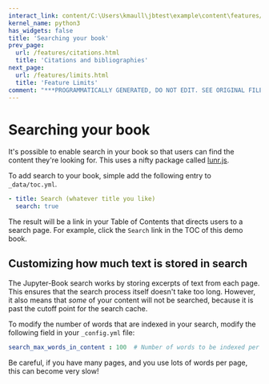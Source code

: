 ```yaml
---
interact_link: content/C:\Users\kmaull\jbtest\example\content\features/search.ipynb
kernel_name: python3
has_widgets: false
title: 'Searching your book'
prev_page:
  url: /features/citations.html
  title: 'Citations and bibliographies'
next_page:
  url: /features/limits.html
  title: 'Feature Limits'
comment: "***PROGRAMMATICALLY GENERATED, DO NOT EDIT. SEE ORIGINAL FILES IN /content***"
---
```



# Searching your book

It's possible to enable search in your book so that users can find the content
they're looking for. This uses a nifty package called [lunr.js](https://github.com/olivernn/lunr.js/).

To add search to your book, simple add the following entry to `_data/toc.yml`.

```yaml
- title: Search (whatever title you like)
  search: true
```

The result will be a link in your Table of Contents that directs users to a search page.
For example, click the `Search` link in the TOC of this demo book.

## Customizing how much text is stored in search

The Jupyter-Book search works by storing excerpts of text from each page. This
ensures that the search process itself doesn't take too long. However, it also
means that *some* of your content will not be searched, because it is past the
cutoff point for the search cache.

To modify the number of words that are indexed in your search, modify the following
field in your `_config.yml` file:

```yaml
search_max_words_in_content : 100  # Number of words to be indexed per page
```

Be careful, if you have many pages, and you use lots of words per page, this can
become very slow!


